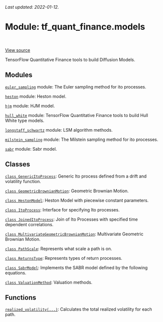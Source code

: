 <!--
This file is generated by a tool. Do not edit directly.
For open-source contributions the docs will be updated automatically.
-->

*Last updated: 2022-01-12.*

<div itemscope itemtype="http://developers.google.com/ReferenceObject">
<meta itemprop="name" content="tf_quant_finance.models" />
<meta itemprop="path" content="Stable" />
</div>

# Module: tf_quant_finance.models

<!-- Insert buttons and diff -->

<table class="tfo-notebook-buttons tfo-api" align="left">
</table>

<a target="_blank" href="https://github.com/google/tf-quant-finance/blob/master/tf_quant_finance/models/__init__.py">View source</a>



TensorFlow Quantitative Finance tools to build Diffusion Models.



## Modules

[`euler_sampling`](../tf_quant_finance/models/euler_sampling.md) module: The Euler sampling method for ito processes.

[`heston`](../tf_quant_finance/models/heston.md) module: Heston model.

[`hjm`](../tf_quant_finance/models/hjm.md) module: HJM model.

[`hull_white`](../tf_quant_finance/models/hull_white.md) module: TensorFlow Quantitative Finance tools to build Hull White type models.

[`longstaff_schwartz`](../tf_quant_finance/models/longstaff_schwartz.md) module: LSM algorithm methods.

[`milstein_sampling`](../tf_quant_finance/models/milstein_sampling.md) module: The Milstein sampling method for ito processes.

[`sabr`](../tf_quant_finance/models/sabr.md) module: Sabr model.

## Classes

[`class GenericItoProcess`](../tf_quant_finance/models/GenericItoProcess.md): Generic Ito process defined from a drift and volatility function.

[`class GeometricBrownianMotion`](../tf_quant_finance/models/GeometricBrownianMotion.md): Geometric Brownian Motion.

[`class HestonModel`](../tf_quant_finance/models/HestonModel.md): Heston Model with piecewise constant parameters.

[`class ItoProcess`](../tf_quant_finance/models/ItoProcess.md): Interface for specifying Ito processes.

[`class JoinedItoProcess`](../tf_quant_finance/models/JoinedItoProcess.md): Join of Ito Processes with specified time dependent correlations.

[`class MultivariateGeometricBrownianMotion`](../tf_quant_finance/models/MultivariateGeometricBrownianMotion.md): Multivariate Geometric Brownian Motion.

[`class PathScale`](../tf_quant_finance/models/PathScale.md): Represents what scale a path is on.

[`class ReturnsType`](../tf_quant_finance/models/ReturnsType.md): Represents types of return processes.

[`class SabrModel`](../tf_quant_finance/models/SabrModel.md): Implements the SABR model defined by the following equations.

[`class ValuationMethod`](../tf_quant_finance/models/ValuationMethod.md): Valuation methods.

## Functions

[`realized_volatility(...)`](../tf_quant_finance/models/realized_volatility.md): Calculates the total realized volatility for each path.

